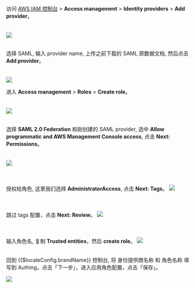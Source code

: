 <IntegrationDetailCard title="在 AWS 创建 Identity Provider">

访问 [AWS IAM 控制台](https://console.aws.amazon.com/iam/home#/home) > **Access management** > **Identity providers** > **Add provider**。

<img src="~@imagesEnUs/integration/aws-global/aws6.png" style="margin-top: 20px;" class="md-img-padding" />
<br><br>

选择 SAML, 输入 provider name, 上传之前下载的 SAML 原数据文档, 然后点击 **Add provider**。

<img src="~@imagesEnUs/integration/aws-global/aws7.png" style="margin-top: 20px;" class="md-img-padding" />

</IntegrationDetailCard>

<IntegrationDetailCard title="在 AWS 创建角色">

进入 **Access management** > **Roles** > **Create role**。

<img src="~@imagesEnUs/integration/aws-global/aws8.png" style="margin-top: 20px;" class="md-img-padding" />
<br><br>

选择 **SAML 2.0 Federation** 和刚创建的 SAML provider, 选中 **Allow programmatic and AWS Management Console access**, 点击 **Next: Permissions**。

<img src="~@imagesEnUs/integration/aws-global/aws9.png" style="margin-top: 20px;" class="md-img-padding" />
<br><br>

授权给角色, 这里我们选择 **AdministratorAccess**, 点击 **Next: Tags**。
<img src="~@imagesEnUs/integration/aws-global/aws10.png" style="margin-top: 20px;" class="md-img-padding" />
<br><br>

跳过 tags 配置，点击 **Next: Review**。
<img src="~@imagesEnUs/integration/aws-global/aws11.png" style="margin-top: 20px;" class="md-img-padding" />
<br><br>

输入角色名, 复制 **Trusted entities**，然后 **create role**。
<img src="~@imagesEnUs/integration/aws-global/aws12.png" style="margin-top: 20px;" class="md-img-padding" />
<br><br>

回到 {{$localeConfig.brandName}} 控制台, 将 身份提供商名称 和 角色名称 填写到 Authing，点击「下一步」，进入应用角色配置，点击「保存」。

<img src="~@imagesEnUs/integration/aws-global/aws17.png" />

</IntegrationDetailCard>
